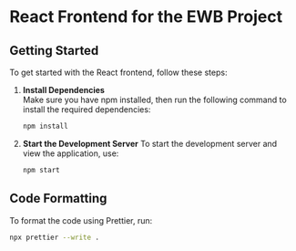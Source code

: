 # React Frontend for the EWB Project

## Getting Started

To get started with the React frontend, follow these steps:

1. **Install Dependencies**  
   Make sure you have npm installed, then run the following command to install the required dependencies:

   ```bash
   npm install

   ```

2. **Start the Development Server**
   To start the development server and view the application, use:
   ```bash
   npm start
   ```

## Code Formatting

To format the code using Prettier, run:

```bash
npx prettier --write .
```
